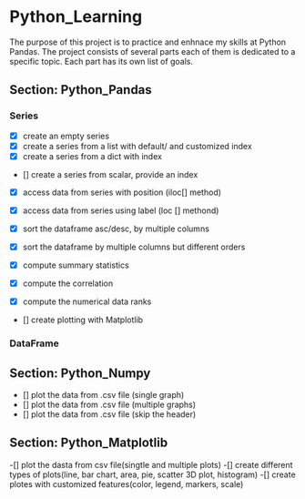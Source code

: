 
# Python_Learning

The purpose of this project is to practice and enhnace my skills at Python Pandas.
The project consists of several parts each of them is dedicated to a specific topic.
Each part has its own list of goals.

## Section: Python_Pandas
### Series
- [x] create an empty series
- [x] create a series from a list with default/ and customized index
- [x] create a series from a dict with index 
- [] create a series from scalar, provide an index
- [x] access data  from series with position (iloc[] method)
- [x] access data from series using label (loc [] methond)
- [x] sort the dataframe asc/desc, by multiple columns 
- [x] sort the dataframe by multiple columns but different orders


- [x] compute summary statistics
- [x] compute the correlation
- [x] compute the numerical data ranks
- [] create plotting with Matplotlib


### DataFrame

## Section: Python_Numpy
- [] plot the data from .csv file (single graph)
- [] plot the data from .csv file (multiple graphs)
- [] plot the data from .csv file (skip the header)


## Section: Python_Matplotlib
-[] plot the dasta from csv file(singtle and multiple plots)
-[] create different types of plots(line, bar chart, area, pie, scatter 3D plot, histogram)
-[] create plotes with customized features(color, legend, markers, scale)



